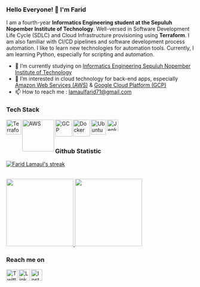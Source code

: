 ### Hello Everyone! 👋 I'm Farid 

<!---
I am a last-year **Informatics Engineering** student at the **Sepuluh Nopember Institute of 
Technology**. Well-versed in building and deploying web applications projects using a **Laravel** framework. I am also familiar with the **Google Cloud Platform** and its services. I like to learn new technologies and implement them in my projects. I am interested in **Back-End Development** and **Cloud Computing Architecture** and looking forward to learning more about it.

-   🔭 I’m currently studying on <a href="https://www.its.ac.id/id/beranda/">Informatics Engineering Sepuluh Nopember Institute of Technology</a>
-   🌱 I’m currently learning about cloud technology for back-end apps, especially **Google Cloud Platform**
-   📫 How to reach me : lamaulfarid71@gmail.com
--->

I am a fourth-year **Informatics Engineering student at the Sepuluh Nopember Institute of Technology**. Well-versed in Software Development Life Cycle (SDLC) and Cloud Infrastructure provisioning using **Terraform**. I am also familiar with CI/CD pipelines and software development process automation. I like to learn new technologies for automation tools. Currently, I am learning Python, especially for scripting and automation.

-   🔭 I’m currently studying on <a href="https://www.its.ac.id/id/beranda/">Informatics Engineering Sepuluh Nopember Institute of Technology</a>
-   🌱 I’m interested in cloud technology for back-end apps, especially <a href="https://aws.amazon.com/">Amazon Web Services (AWS)</a> & <a href="https://cloud.google.com/">Google Cloud Platform (GCP)</a>
-   📫 How to reach me : lamaulfarid71@gmail.com

### Tech Stack

<a href="https://www.terraform.io/">
  <img align="left" alt="Terraform" title="Terraform" width="40px" src="https://www.svgrepo.com/show/354447/terraform-icon.svg" />
</a>
<a href="https://aws.amazon.com/">
  <img align="left" alt="AWS" title="Amazon Web Services" width="85px" src="https://upload.wikimedia.org/wikipedia/commons/thumb/1/1d/AmazonWebservices_Logo.svg/1200px-AmazonWebservices_Logo.svg.png" />
</a>
<a href="https://cloud.google.com/">
  <img align="left" alt="GCP" title="Google Cloud Platform" width="45px" src="https://seeklogo.com/images/G/google-cloud-logo-ADE788217F-seeklogo.com.png" />
</a>
<a href="https://www.docker.com/">
  <img align="left" alt="Docker" title="Docker" width="45px" src="https://www.docker.com/wp-content/uploads/2022/03/vertical-logo-monochromatic.png" />
</a>
<a href="https://ubuntu.com/">
  <img align="left" alt="Ubuntu" title="Ubuntu" width="40px" src="https://iconape.com/wp-content/files/ec/369246/svg/369246.svg" />
</a>
<a href="https://www.jenkins.io/">
  <img align="left" alt="Jenkins" title="Jenkins" width="30px" src="https://upload.wikimedia.org/wikipedia/commons/thumb/e/e9/Jenkins_logo.svg/1200px-Jenkins_logo.svg.png" />
</a>

<br>
<br>
<br>

### Github Statistic

<p align="left">
    <a href="https://github.com/faridlamaul">
        <img title="🔥 Get streak stats for your profile at git.io/streak-stats" alt="Farid Lamaul's streak" src="https://github-readme-streak-stats.herokuapp.com/?user=faridlamaul&theme=vision-friendly-dark&hide_border=true&stroke=0000&background=0e0e0e"/>
    </a>
<br/>
<br/>
  
<p align="left">
<a href="https://github.com/faridlamaul">
  <img height="180em" src="https://github-readme-stats-eight-theta.vercel.app/api?username=faridlamaul&show_icons=true&theme=algolia&include_all_commits=true&count_private=true"/>
  <img height="180em" src="https://github-readme-stats-eight-theta.vercel.app/api/top-langs/?username=faridlamaul&layout=compact&langs_count=8&theme=algolia"/>
</a>
</p>

### Reach me on

<a href="https://twitter.com/faridlamaul/">
  <img align="left" alt="Twitter" title="Twitter" width="30px" src="https://upload.wikimedia.org/wikipedia/commons/thumb/4/4f/Twitter-logo.svg/2491px-Twitter-logo.svg.png" />
</a>
<a href="https://linkedin.com/in/faridlamaul/">
  <img align="left" alt="LinkedIn" title="LinkedIn" width="30px" src="https://cdn-icons-png.flaticon.com/512/174/174857.png" />
</a>
<a href="https://instagram.com/faridlamaul">
  <img align="left" alt="Instagram" title="Instagram" width="30px" src="https://upload.wikimedia.org/wikipedia/commons/thumb/e/e7/Instagram_logo_2016.svg/2048px-Instagram_logo_2016.svg.png" />
</a>

<!-- test -->

